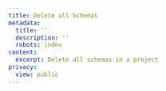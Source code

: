 ```yaml
---
title: Delete all Schemas
metadata:
  title: ''
  description: ''
  robots: index
content:
  excerpt: Delete all schemas in a project
privacy:
  view: public
---
```


